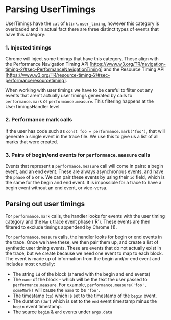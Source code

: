 # Parsing UserTimings

UserTimings have the `cat` of `blink.user_timing`, however this category is overloaded and in actual fact there are three distinct types of events that have this category:

### 1. Injected timings
Chrome will inject some timings that have this category. These align with the Performance Navigation Timing API [https://www.w3.org/TR/navigation-timing-2/#sec-PerformanceNavigationTiming] and the Resource Timing API [https://www.w3.org/TR/resource-timing-2/#sec-performanceresourcetiming].

When working with user timings we have to be careful to filter out any events that aren't actually user timings generated by calls to `performance.mark` or `performance.measure`. This filtering happens at the UserTimingsHandler level.

### 2. Performance mark calls
If the user has code such as `const foo = performance.mark('foo')`, that will generate a single event in the trace file. We use this to give us a list of all marks that were created.

### 3. Pairs of begin/end events for `performance.measure` calls

Events that represent a `performance.measure` call will come in pairs: a begin event, and an end event. These are always asynchronous events, and have the `phase` of `b` or `e`. We can pair these events by using their `id` field, which is the same for the begin and end event. It is impossible for a trace to have a begin event without an end event, or vice-versa.


## Parsing out user timings

For `performance.mark` calls, the handler looks for events with the user timing category and the `Mark` trace event phase ('R'). These events are then filtered to exclude timings appendend by Chrome (1).

For `performance.measure` calls, the handler looks for begin or end events in the trace. Once we have these, we then pair them up, and create a list of synthetic user timing events. These are events that do not actually exist in the trace, but we create because we need one event to map to each block. The event is made up of information from the begin and/or end event and includes most crucially:

* The string `id` of the block (shared with the begin and end events)
* The `name` of the block - which will be the text the user passed to `performance.measure`. For example, `performance.measure('foo', someMark)` will cause the `name` to be `'foo'`.
* The timestamp (`ts`) which is set to the timestamp of the `begin` event.
* The duration (`dur`) which is set to the `end` event timestamp minus the `begin` event timestamp.
* The source `begin` & `end` events under `args.data`

